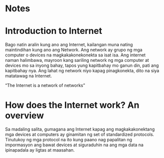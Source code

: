 # Notes

# Introduction to Internet

Bago natin aralin kung ano ang Internet, kailangan muna nating maintindihan kung ano ang Network. Ang network ay grupo ng mga computer o devices na magkakakonekonekta sa isat isa. Ang internet naman halimbawa, mayroon kang sariling network ng mga computer at devices mo sa inyong bahay, tapos yung kapitbahay mo ganun din, pati ang kapitbahay nya. Ang lahat ng network niyo kapag pinagkonekta, dito na siya matatawag na Internet. 

“The Internet is a network of networks”

# How does the Internet work? An overview

Sa madaling salita, gumagana ang Internet kapag ang magkakakonektang mga devices at computers ay ginamitan ng set of standardized protocols. Tinutukoy ng mga protocol na ito kung paano nag papalitan ng impormasyon ang bawat devices at siguraduhin na ang mga data na ipinapadala ay ligtas at maasahan.
